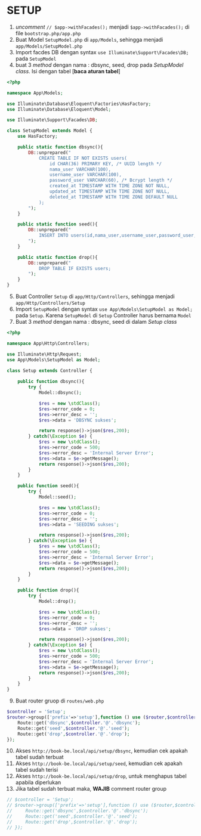 # SETUP
1. *uncomment* `// $app->withFacades();` menjadi `$app->withFacades();` di file `bootstrap.php/app.php`
2. Buat Model `SetupModel.php` di `app/Models`, sehingga menjadi `app/Models/SetupModel.php`
3. Import facdes DB dengan syntax `use Illuminate\Support\Facades\DB;` pada `SetupModel`
4. buat 3 *method* dengan nama : dbsync, seed, drop pada *SetupModel class*. Isi dengan tabel [**baca aturan tabel**]
```php
<?php

namespace App\Models;

use Illuminate\Database\Eloquent\Factories\HasFactory;
use Illuminate\Database\Eloquent\Model;

use Illuminate\Support\Facades\DB;

class SetupModel extends Model {
    use HasFactory;

    public static function dbsync(){
        DB::unprepared("
            CREATE TABLE IF NOT EXISTS users(
                id CHAR(36) PRIMARY KEY, /* UUID length */
                nama_user VARCHAR(100),
                username_user VARCHAR(100),
                password_user VARCHAR(60), /* Bcrypt length */
                created_at TIMESTAMP WITH TIME ZONE NOT NULL,
                updated_at TIMESTAMP WITH TIME ZONE NOT NULL,
                deleted_at TIMESTAMP WITH TIME ZONE DEFAULT NULL
            );
        ");
    }

    public static function seed(){
        DB::unprepared("
            INSERT INTO users(id,nama_user,username_user,password_user,created_at,updated_at) VALUES ('00000000-0000-0000-0000-000000000000','ADMIN','admin','\$2a\$10\$YNvqg2vig8tZpqdz/l2SruQk1On0seDza0UF.OaN2gAroTAObmw/G',NOW(),NOW()) ON CONFLICT (id) DO NOTHING;
        ");
    }

    public static function drop(){
        DB::unprepared("
            DROP TABLE IF EXISTS users;
        ");
    }
}

```

5. Buat Controller `Setup` di `app/Http/Controllers`, sehingga menjadi `app/Http/Controllers/Setup`
6. Import `SetupModel` dengan syntax `use App\Models\SetupModel as Model;` pada `Setup`. Karena `SetupModel` di `Setup` Controller harus bernama `Model`
7. Buat 3 *method* dengan nama : dbsync, seed di dalam *Setup class*
```php
<?php

namespace App\Http\Controllers;

use Illuminate\Http\Request;
use App\Models\SetupModel as Model;

class Setup extends Controller {
    
    public function dbsync(){
        try {
            Model::dbsync();

            $res = new \stdClass();
            $res->error_code = 0;
            $res->error_desc = '';
            $res->data = 'DBSYNC sukses';

            return response()->json($res,200);
        } catch(\Exception $e) {
            $res = new \stdClass();
            $res->error_code = 500;
            $res->error_desc = 'Internal Server Error';
            $res->data = $e->getMessage();
            return response()->json($res,200);
        }
    }

    public function seed(){
        try {
            Model::seed();

            $res = new \stdClass();
            $res->error_code = 0;
            $res->error_desc = '';
            $res->data = 'SEEDING sukses';

            return response()->json($res,200);
        } catch(\Exception $e) {
            $res = new \stdClass();
            $res->error_code = 500;
            $res->error_desc = 'Internal Server Error';
            $res->data = $e->getMessage();
            return response()->json($res,200);
        }
    }

    public function drop(){
        try {
            Model::drop();

            $res = new \stdClass();
            $res->error_code = 0;
            $res->error_desc = '';
            $res->data = 'DROP sukses';

            return response()->json($res,200);
        } catch(\Exception $e) {
            $res = new \stdClass();
            $res->error_code = 500;
            $res->error_desc = 'Internal Server Error';
            $res->data = $e->getMessage();
            return response()->json($res,200);
        }
    }
}

```
9. Buat router gruop di `routes/web.php`
```php
$controller = 'Setup';
$router->group(['prefix'=>'setup'],function () use ($router,$controller) {
    Route::get('dbsync',$controller.'@'.'dbsync');
    Route::get('seed',$controller.'@'.'seed');
    Route::get('drop',$controller.'@'.'drop');
});
```
10. Akses `http://book-be.local/api/setup/dbsync`, kemudian cek apakah tabel sudah terbuat
11. Akses `http://book-be.local/api/setup/seed`, kemudian cek apakah tabel sudah terisi
12. Akses `http://book-be.local/api/setup/drop`, untuk menghapus tabel apabila diperlukan
13. Jika tabel sudah terbuat maka, **WAJIB** comment router group
```php
// $controller = 'Setup';
// $router->group(['prefix'=>'setup'],function () use ($router,$controller) {
//     Route::get('dbsync',$controller.'@'.'dbsync');
//     Route::get('seed',$controller.'@'.'seed');
//     Route::get('drop',$controller.'@'.'drop');
// });
```
